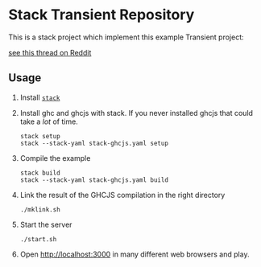 # Stack Transient Repository

This is a stack project which implement this example Transient project:

[see this thread on Reddit](https://www.reddit.com/r/elm/comments/4wq3ko/playing_with_websockets_in_haskell_and_elm/d69o11p)

## Usage

1. Install [`stack`](haskellstack.org)
2. Install ghc and ghcjs with stack.
   If you never installed ghcjs that could take a _lot_ of time.
   
   ~~~
   stack setup
   stack --stack-yaml stack-ghcjs.yaml setup
   ~~~

3. Compile the example
   
   ~~~
   stack build
   stack --stack-yaml stack-ghcjs.yaml build
   ~~~

4. Link the result of the GHCJS compilation in the right directory
   
   ~~~
   ./mklink.sh
   ~~~

5. Start the server
   
   ~~~
   ./start.sh
   ~~~

6. Open <http://localhost:3000> in many different web browsers and play.
